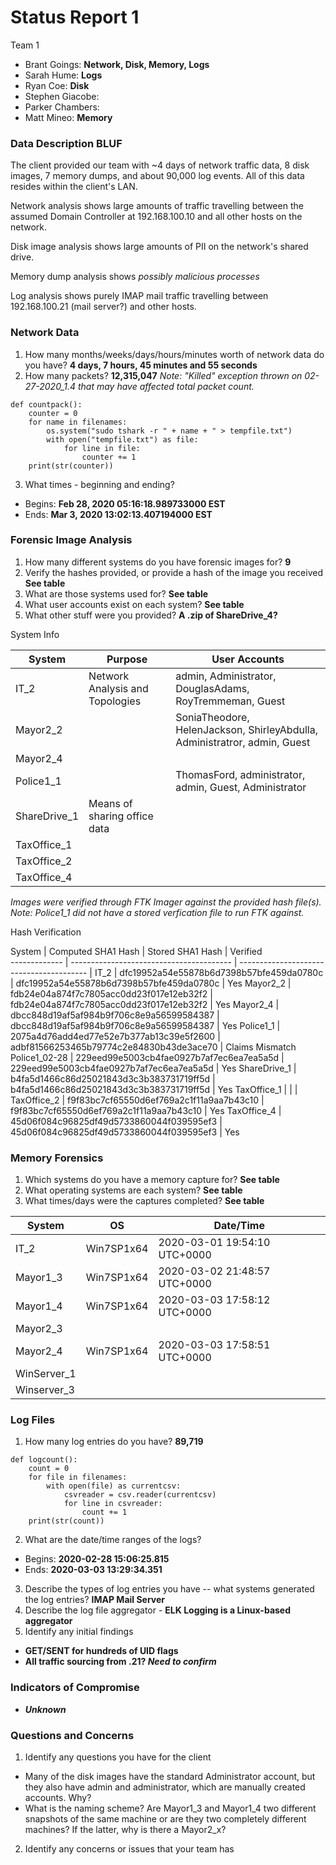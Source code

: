 # Status Report 1
Team 1
  - Brant Goings: **Network, Disk, Memory, Logs**
  - Sarah Hume: **Logs**
  - Ryan Coe: **Disk**
  - Stephen Giacobe:
  - Parker Chambers:
  - Matt Mineo: **Memory**

### Data Description BLUF

The client provided our team with ~4 days of network traffic data, 8 disk images, 7 memory dumps, and about 90,000 log events. All of this data resides within the client's LAN.

Network analysis shows large amounts of traffic travelling between the assumed Domain Controller at 192.168.100.10 and all other hosts on the network.

Disk image analysis shows large amounts of PII on the network's shared drive.

Memory dump analysis shows _possibly malicious processes_

Log analysis shows purely IMAP mail traffic travelling between 192.168.100.21 (mail server?) and other hosts.

### Network Data
1. How many months/weeks/days/hours/minutes worth of network data do you have? **4 days, 7 hours, 45 minutes and 55 seconds**
2. How many packets? **12,315,047** _Note: "Killed" exception thrown on 02-27-2020_1.4 that may have affected total packet count._
  ```
  def countpack():
      counter = 0
      for name in filenames:
          os.system("sudo tshark -r " + name + " > tempfile.txt")
          with open("tempfile.txt") as file:
              for line in file:
                  counter += 1
      print(str(counter))
  ```
3. What times - beginning and ending?
  - Begins: **Feb 28, 2020 05:16:18.989733000 EST**
  - Ends: **Mar 3, 2020 13:02:13.407194000 EST**

### Forensic Image Analysis
1. How many different systems do you have forensic images for? **9**
2. Verify the hashes provided, or provide a hash of the image you received **See table**
3. What are those systems used for? **See table**
4. What user accounts exist on each system? **See table**
5. What other stuff were you provided? **A .zip of ShareDrive_4?**

System Info

System        | Purpose                         | User Accounts                                    
------------- | ------------------------------- | ------------------------------------------------
IT_2          | Network Analysis and Topologies | admin, Administrator, DouglasAdams, RoyTremmeman, Guest
Mayor2_2      |                                 | SoniaTheodore, HelenJackson, ShirleyAbdulla, Administratror, admin, Guest
Mayor2_4      |                                 |
Police1_1     |                                 | ThomasFord, administrator, admin, Guest, Administrator
ShareDrive_1  | Means of sharing office data    |
TaxOffice_1   |                                 |
TaxOffice_2   |                                 |
TaxOffice_4   |                                 |

_Images were verified through FTK Imager against the provided hash file(s). Note: Police1_1 did not have a stored verfication file to run FTK against._

Hash Verification

System        | Computed SHA1 Hash                       | Stored SHA1 Hash                         | Verified     
------------- | ---------------------------------------- | ---------------------------------------- |
IT_2          | dfc19952a54e55878b6d7398b57bfe459da0780c | dfc19952a54e55878b6d7398b57bfe459da0780c | Yes
Mayor2_2      | fdb24e04a874f7c7805acc0dd23f017e12eb32f2 | fdb24e04a874f7c7805acc0dd23f017e12eb32f2 | Yes
Mayor2_4      | dbcc848d19af5af984b9f706c8e9a56599584387 | dbcc848d19af5af984b9f706c8e9a56599584387 | Yes
Police1_1     | 2075a4d76add4ed77e52e7b377ab13c39e5f2600 | adbf81566253465b79774c2e84830b43de3ace70 | Claims Mismatch
Police1_02-28 | 229eed99e5003cb4fae0927b7af7ec6ea7ea5a5d | 229eed99e5003cb4fae0927b7af7ec6ea7ea5a5d | Yes
ShareDrive_1  | b4fa5d1466c86d25021843d3c3b383731719ff5d | b4fa5d1466c86d25021843d3c3b383731719ff5d | Yes
TaxOffice_1   |          |  | 
TaxOffice_2   | f9f83bc7cf65550d6ef769a2c1f11a9aa7b43c10 | f9f83bc7cf65550d6ef769a2c1f11a9aa7b43c10 | Yes
TaxOffice_4   | 45d06f084c96825df49d5733860044f039595ef3 | 45d06f084c96825df49d5733860044f039595ef3 | Yes

### Memory Forensics
1. Which systems do you have a memory capture for? **See table**
2. What operating systems are each system? **See table**
3. What times/days were the captures completed? **See table**

System      | OS         | Date/Time
----------- | ---------- | ---------
IT_2        | Win7SP1x64 | 2020-03-01 19:54:10 UTC+0000
Mayor1_3    | Win7SP1x64 | 2020-03-02 21:48:57 UTC+0000
Mayor1_4    | Win7SP1x64 | 2020-03-03 17:58:12 UTC+0000
Mayor2_3    |    |
Mayor2_4    | Win7SP1x64 | 2020-03-03 17:58:51 UTC+0000
WinServer_1 |    |
Winserver_3 |    |

### Log Files
1. How many log entries do you have? **89,719**
```
def logcount():
    count = 0
    for file in filenames:
        with open(file) as currentcsv:
            csvreader = csv.reader(currentcsv)
            for line in csvreader:
                count += 1
    print(str(count))
```
2. What are the date/time ranges of the logs?
  - Begins: **2020-02-28 15:06:25.815**
  - Ends: **2020-03-03 13:29:34.351**
3. Describe the types of log entries you have -- what systems generated the log entries? **IMAP Mail Server**
4. Describe the log file aggregator - **ELK Logging is a Linux-based aggregator**
5. Identify any initial findings
  - **GET/SENT for hundreds of UID flags**
  - **All traffic sourcing from .21? _Need to confirm_**

### Indicators of Compromise
  - **_Unknown_**

### Questions and Concerns
1. Identify any questions you have for the client
  - Many of the disk images have the standard Administrator account, but they also have admin and administrator, which are manually created accounts. Why?
  - What is the naming scheme? Are Mayor1_3 and Mayor1_4 two different snapshots of the same machine or are they two completely different machines? If the latter, why is there a Mayor2_x?
2. Identify any concerns or issues that your team has
